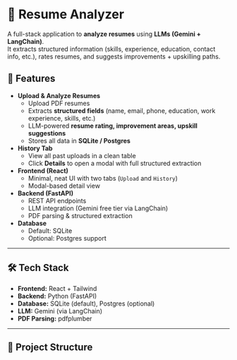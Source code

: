 # 📄 Resume Analyzer

A full-stack application to **analyze resumes** using **LLMs (Gemini + LangChain)**.  
It extracts structured information (skills, experience, education, contact info, etc.), rates resumes, and suggests improvements + upskilling paths.  

## 🚀 Features
- **Upload & Analyze Resumes**
  - Upload PDF resumes
  - Extracts **structured fields** (name, email, phone, education, work experience, skills, etc.)
  - LLM-powered **resume rating, improvement areas, upskill suggestions**
  - Stores all data in **SQLite / Postgres**
- **History Tab**
  - View all past uploads in a clean table
  - Click **Details** to open a modal with full structured extraction
- **Frontend (React)**
  - Minimal, neat UI with two tabs (`Upload` and `History`)
  - Modal-based detail view
- **Backend (FastAPI)**
  - REST API endpoints
  - LLM integration (Gemini free tier via LangChain)
  - PDF parsing & structured extraction
- **Database**
  - Default: SQLite
  - Optional: Postgres support

---

## 🛠️ Tech Stack
- **Frontend:** React + Tailwind
- **Backend:** Python (FastAPI)  
- **Database:** SQLite (default), Postgres (optional)  
- **LLM:** Gemini (via LangChain)  
- **PDF Parsing:** pdfplumber  

---

## 📂 Project Structure
